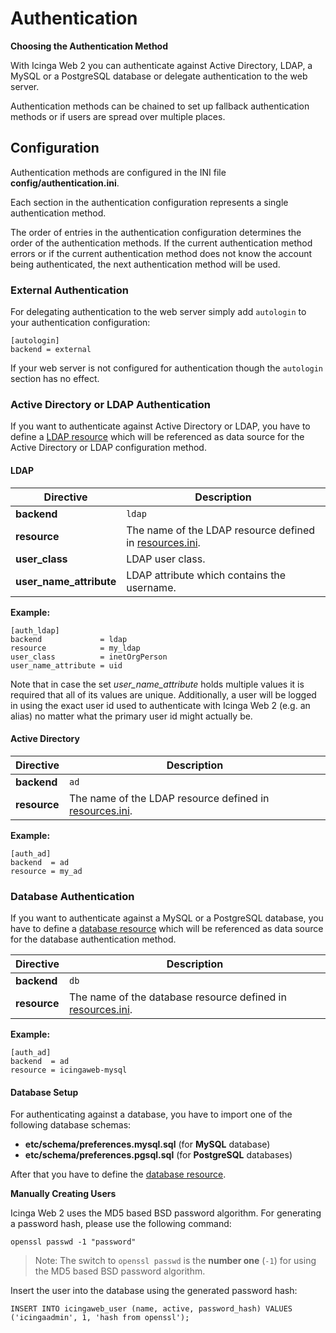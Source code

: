 # <a id="authentication"></a> Authentication

**Choosing the Authentication Method**

With Icinga Web 2 you can authenticate against Active Directory, LDAP, a MySQL or a PostgreSQL database or delegate
authentication to the web server.

Authentication methods can be chained to set up fallback authentication methods
or if users are spread over multiple places.

## <a id="authentication-configuration"></a> Configuration

Authentication methods are configured in the INI file **config/authentication.ini**.

Each section in the authentication configuration represents a single authentication method.

The order of entries in the authentication configuration determines the order of the authentication methods.
If the current authentication method errors or if the current authentication method does not know the account being
authenticated, the next authentication method will be used.

### <a id="authentication-configuration-external-authentication"></a> External Authentication

For delegating authentication to the web server simply add `autologin` to your authentication configuration:

````
[autologin]
backend = external
````

If your web server is not configured for authentication though the `autologin` section has no effect.

### <a id="authentication-configuration-ad-or-ldap-authentication"></a> Active Directory or LDAP Authentication

If you want to authenticate against Active Directory or LDAP, you have to define a
[LDAP resource](#resources-configuration-ldap) which will be referenced as data source for the Active Directory
or LDAP configuration method.

#### <a id="authentication-configuration-ldap-authentication"></a> LDAP

Directive               | Description
------------------------|------------
**backend**             | `ldap`
**resource**            | The name of the LDAP resource defined in [resources.ini](#resources).
**user_class**          | LDAP user class.
**user_name_attribute** | LDAP attribute which contains the username.

**Example:**

```
[auth_ldap]
backend             = ldap
resource            = my_ldap
user_class          = inetOrgPerson
user_name_attribute = uid
```

Note that in case the set *user_name_attribute* holds multiple values it is required that all of its
values are unique. Additionally, a user will be logged in using the exact user id used to authenticate
with Icinga Web 2 (e.g. an alias) no matter what the primary user id might actually be.

#### <a id="authentication-configuration-ad-authentication"></a> Active Directory

Directive               | Description
------------------------|------------
**backend**             | `ad`
**resource**            | The name of the LDAP resource defined in [resources.ini](#resources).

**Example:**

```
[auth_ad]
backend  = ad
resource = my_ad
```

### <a id="authentication-configuration-db-authentication"></a> Database Authentication

If you want to authenticate against a MySQL or a PostgreSQL database, you have to define a
[database resource](#resources-configuration-database) which will be referenced as data source for the database
authentication method.

Directive               | Description
------------------------|------------
**backend**             | `db`
**resource**            | The name of the database resource defined in [resources.ini](#resources).

**Example:**

```
[auth_ad]
backend  = ad
resource = icingaweb-mysql
```

#### <a id="authentication-configuration-db-setup"></a> Database Setup

For authenticating against a database, you have to import one of the following database schemas:

* **etc/schema/preferences.mysql.sql** (for **MySQL** database)
* **etc/schema/preferences.pgsql.sql** (for **PostgreSQL** databases)

After that you have to define the [database resource](#resources-configuration-database).

**Manually Creating Users**

Icinga Web 2 uses the MD5 based BSD password algorithm. For generating a password hash, please use the following
command:

````
openssl passwd -1 "password"
````

> Note: The switch to `openssl passwd` is the **number one** (`-1`) for using the MD5 based BSD password algorithm.

Insert the user into the database using the generated password hash:

````
INSERT INTO icingaweb_user (name, active, password_hash) VALUES ('icingaadmin', 1, 'hash from openssl');
````
